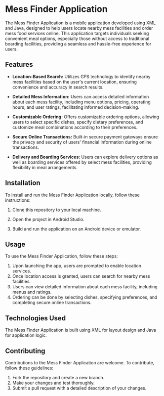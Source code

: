 # Mess Finder Application

The Mess Finder Application is a mobile application developed using XML and Java, designed to help users locate nearby mess facilities and order mess food services online. This application targets individuals seeking convenient meal options, especially those without access to traditional boarding facilities, providing a seamless and hassle-free experience for users.

## Features

- **Location-Based Search:** Utilizes GPS technology to identify nearby mess facilities based on the user's current location, ensuring convenience and accuracy in search results.
  
- **Detailed Mess Information:** Users can access detailed information about each mess facility, including menu options, pricing, operating hours, and user ratings, facilitating informed decision-making.
  
- **Customizable Ordering:** Offers customizable ordering options, allowing users to select specific dishes, specify dietary preferences, and customize meal combinations according to their preferences.
  
- **Secure Online Transactions:** Built-in secure payment gateways ensure the privacy and security of users' financial information during online transactions.
  
- **Delivery and Boarding Services:** Users can explore delivery options as well as boarding services offered by select mess facilities, providing flexibility in meal arrangements.

## Installation

To install and run the Mess Finder Application locally, follow these instructions:

1. Clone this repository to your local machine.

2. Open the project in Android Studio.

3. Build and run the application on an Android device or emulator.

## Usage

To use the Mess Finder Application, follow these steps:

1. Upon launching the app, users are prompted to enable location services.
2. Once location access is granted, users can search for nearby mess facilities.
3. Users can view detailed information about each mess facility, including menus and ratings.
4. Ordering can be done by selecting dishes, specifying preferences, and completing secure online transactions.

## Technologies Used

The Mess Finder Application is built using XML for layout design and Java for application logic.

## Contributing

Contributions to the Mess Finder Application are welcome. To contribute, follow these guidelines:

1. Fork the repository and create a new branch.
2. Make your changes and test thoroughly.
3. Submit a pull request with a detailed description of your changes.
